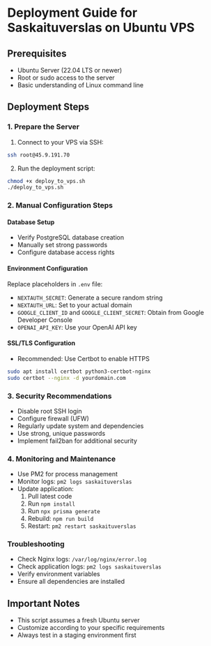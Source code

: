 # Deployment Guide for Saskaituverslas on Ubuntu VPS

## Prerequisites
- Ubuntu Server (22.04 LTS or newer)
- Root or sudo access to the server
- Basic understanding of Linux command line

## Deployment Steps

### 1. Prepare the Server
1. Connect to your VPS via SSH:
```bash
ssh root@45.9.191.70
```

2. Run the deployment script:
```bash
chmod +x deploy_to_vps.sh
./deploy_to_vps.sh
```

### 2. Manual Configuration Steps

#### Database Setup
- Verify PostgreSQL database creation
- Manually set strong passwords
- Configure database access rights

#### Environment Configuration
Replace placeholders in `.env` file:
- `NEXTAUTH_SECRET`: Generate a secure random string
- `NEXTAUTH_URL`: Set to your actual domain
- `GOOGLE_CLIENT_ID` and `GOOGLE_CLIENT_SECRET`: Obtain from Google Developer Console
- `OPENAI_API_KEY`: Use your OpenAI API key

#### SSL/TLS Configuration
- Recommended: Use Certbot to enable HTTPS
```bash
sudo apt install certbot python3-certbot-nginx
sudo certbot --nginx -d yourdomain.com
```

### 3. Security Recommendations
- Disable root SSH login
- Configure firewall (UFW)
- Regularly update system and dependencies
- Use strong, unique passwords
- Implement fail2ban for additional security

### 4. Monitoring and Maintenance
- Use PM2 for process management
- Monitor logs: `pm2 logs saskaituverslas`
- Update application: 
  1. Pull latest code
  2. Run `npm install`
  3. Run `npx prisma generate`
  4. Rebuild: `npm run build`
  5. Restart: `pm2 restart saskaituverslas`

### Troubleshooting
- Check Nginx logs: `/var/log/nginx/error.log`
- Check application logs: `pm2 logs saskaituverslas`
- Verify environment variables
- Ensure all dependencies are installed

## Important Notes
- This script assumes a fresh Ubuntu server
- Customize according to your specific requirements
- Always test in a staging environment first